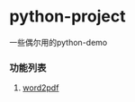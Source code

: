 # python-project
一些偶尔用的python-demo

### 功能列表

1. [word2pdf](https://github.com/libaibuaidufu/python-project/tree/main/word2pdf)

   


